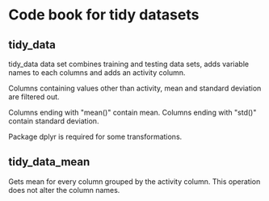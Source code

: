 # Code book for tidy datasets

## tidy_data

tidy_data data set combines training and testing data sets,
adds variable names to each columns and  adds an activity column. 

Columns containing values other than activity, mean and standard deviation
are filtered out.

Columns ending with "mean()" contain mean. Columns ending with "std()" contain
standard deviation.

Package dplyr is required for some transformations.

## tidy_data_mean

Gets mean for every column grouped by the activity column.
This operation does not alter the column names.



